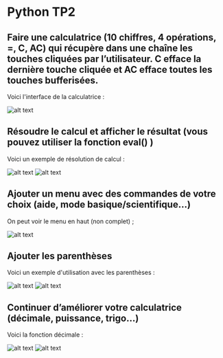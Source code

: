 # Python TP2

## Faire une calculatrice (10 chiffres, 4 opérations, =, C, AC) qui récupère dans une chaîne les touches cliquées par l’utilisateur. C efface la dernière touche cliquée et AC efface toutes les touches bufferisées.

Voici l'interface de la calculatrice :

![alt text](pic/1.png)

## Résoudre le calcul et afficher le résultat (vous pouvez utiliser la fonction eval() )

Voici un exemple de résolution de calcul :

![alt text](pic/2.png)
![alt text](pic/3.png)

## Ajouter un menu avec des commandes de votre choix (aide, mode basique/scientifique…)

On peut voir le menu en haut (non complet) ;

![alt text](pic/1.png)

## Ajouter les parenthèses

Voici un exemple d'utilisation avec les parenthèses :

![alt text](pic/4.png)
![alt text](pic/5.png)

## Continuer d’améliorer votre calculatrice (décimale, puissance, trigo…)

Voici la fonction décimale :

![alt text](pic/6.png)
![alt text](pic/7.png)